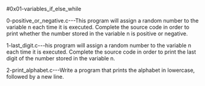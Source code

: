 #0x01-variables_if_else_while

0-positive_or_negative.c---This program will assign a random number to the variable n each time it is executed. Complete the source code in order to print whether the number stored in the variable n is positive or negative.

1-last_digit.c---his program will assign a random number to the variable n each time it is executed. Complete the source code in order to print the last digit of the number stored in the variable n.

2-print_alphabet.c---Write a program that prints the alphabet in lowercase, followed by a new line.

